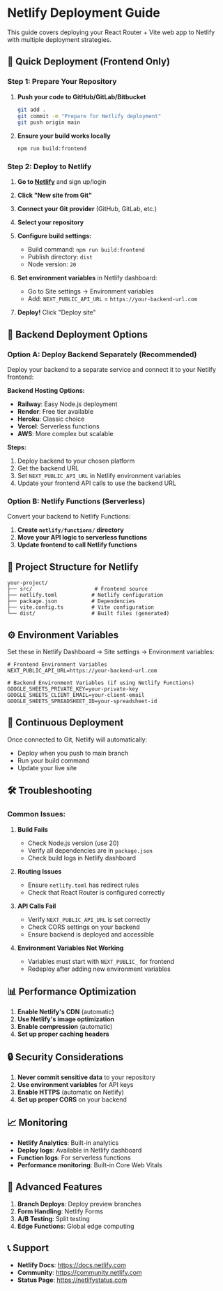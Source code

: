 # Netlify Deployment Guide

This guide covers deploying your React Router + Vite web app to Netlify with multiple deployment strategies.

## 🚀 Quick Deployment (Frontend Only)

### Step 1: Prepare Your Repository

1. **Push your code to GitHub/GitLab/Bitbucket**
   ```bash
   git add .
   git commit -m "Prepare for Netlify deployment"
   git push origin main
   ```

2. **Ensure your build works locally**
   ```bash
   npm run build:frontend
   ```

### Step 2: Deploy to Netlify

1. **Go to [Netlify](https://netlify.com)** and sign up/login
2. **Click "New site from Git"**
3. **Connect your Git provider** (GitHub, GitLab, etc.)
4. **Select your repository**
5. **Configure build settings:**
   - Build command: `npm run build:frontend`
   - Publish directory: `dist`
   - Node version: `20`

6. **Set environment variables** in Netlify dashboard:
   - Go to Site settings → Environment variables
   - Add: `NEXT_PUBLIC_API_URL` = `https://your-backend-url.com`

7. **Deploy!** Click "Deploy site"

## 🔧 Backend Deployment Options

### Option A: Deploy Backend Separately (Recommended)

Deploy your backend to a separate service and connect it to your Netlify frontend:

**Backend Hosting Options:**
- **Railway**: Easy Node.js deployment
- **Render**: Free tier available
- **Heroku**: Classic choice
- **Vercel**: Serverless functions
- **AWS**: More complex but scalable

**Steps:**
1. Deploy backend to your chosen platform
2. Get the backend URL
3. Set `NEXT_PUBLIC_API_URL` in Netlify environment variables
4. Update your frontend API calls to use the backend URL

### Option B: Netlify Functions (Serverless)

Convert your backend to Netlify Functions:

1. **Create `netlify/functions/` directory**
2. **Move your API logic to serverless functions**
3. **Update frontend to call Netlify functions**

## 📁 Project Structure for Netlify

```
your-project/
├── src/                    # Frontend source
├── netlify.toml           # Netlify configuration
├── package.json           # Dependencies
├── vite.config.ts         # Vite configuration
└── dist/                  # Built files (generated)
```

## ⚙️ Environment Variables

Set these in Netlify Dashboard → Site settings → Environment variables:

```env
# Frontend Environment Variables
NEXT_PUBLIC_API_URL=https://your-backend-url.com

# Backend Environment Variables (if using Netlify Functions)
GOOGLE_SHEETS_PRIVATE_KEY=your-private-key
GOOGLE_SHEETS_CLIENT_EMAIL=your-client-email
GOOGLE_SHEETS_SPREADSHEET_ID=your-spreadsheet-id
```

## 🔄 Continuous Deployment

Once connected to Git, Netlify will automatically:
- Deploy when you push to main branch
- Run your build command
- Update your live site

## 🛠️ Troubleshooting

### Common Issues:

1. **Build Fails**
   - Check Node.js version (use 20)
   - Verify all dependencies are in `package.json`
   - Check build logs in Netlify dashboard

2. **Routing Issues**
   - Ensure `netlify.toml` has redirect rules
   - Check that React Router is configured correctly

3. **API Calls Fail**
   - Verify `NEXT_PUBLIC_API_URL` is set correctly
   - Check CORS settings on your backend
   - Ensure backend is deployed and accessible

4. **Environment Variables Not Working**
   - Variables must start with `NEXT_PUBLIC_` for frontend
   - Redeploy after adding new environment variables

## 📊 Performance Optimization

1. **Enable Netlify's CDN** (automatic)
2. **Use Netlify's image optimization**
3. **Enable compression** (automatic)
4. **Set up proper caching headers**

## 🔒 Security Considerations

1. **Never commit sensitive data** to your repository
2. **Use environment variables** for API keys
3. **Enable HTTPS** (automatic on Netlify)
4. **Set up proper CORS** on your backend

## 📈 Monitoring

- **Netlify Analytics**: Built-in analytics
- **Deploy logs**: Available in Netlify dashboard
- **Function logs**: For serverless functions
- **Performance monitoring**: Built-in Core Web Vitals

## 🚀 Advanced Features

1. **Branch Deploys**: Deploy preview branches
2. **Form Handling**: Netlify Forms
3. **A/B Testing**: Split testing
4. **Edge Functions**: Global edge computing

## 📞 Support

- **Netlify Docs**: https://docs.netlify.com
- **Community**: https://community.netlify.com
- **Status Page**: https://netlifystatus.com
